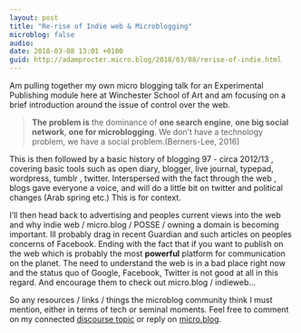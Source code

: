 ```yaml
---
layout: post
title: "Re-rise of Indie web & Microblogging"
microblog: false
audio: 
date: 2018-03-08 13:01 +0100
guid: http://adamprocter.micro.blog/2018/03/08/rerise-of-indie.html
---
```

Am pulling together my own micro blogging talk for an Experimental Publishing module here at Winchester School of Art and am focusing on a brief introduction around the issue of control over the web.

>**The problem is** the dominance of **one search engine**, **one big social network**, **one for microblogging**. We don’t have a technology problem, we have a social problem.(Berners-Lee, 2016) 

This is then followed by a basic history of blogging 97 - circa 2012/13 ,  covering basic tools such as open diary, blogger,  live journal, typepad, wordpress, tumblr , twitter. Interspersed with the fact through the web , blogs gave everyone a voice, and will do a little bit on twitter and political changes (Arab spring etc.) This is for context. 

I’ll then head back to advertising and peoples current views into the web and why indie web / micro.blog / POSSE / owning a domain is becoming important. Ill probably drag in recent Guardian and such articles on peoples concerns of Facebook. Ending with the fact that if you want to publish on the web which is probably the most **powerful** platform for communication on the planet. The need to understand the web is in a bad place right now and the status quo of Google, Facebook, Twitter is not good at all in this regard. And encourage them to check out micro.blog / indieweb…

So any resources / links / things the microblog community think I must mention, either in terms of tech or seminal moments. Feel free to comment on my connected [discourse topic](https://discourse.adamprocter.co.uk/t/re-rise-of-indie-web-microblogging/191) or reply on [micro.blog](https://micro.blog/adamprocter).  
